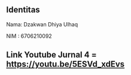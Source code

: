 ## Identitas

Nama: Dzakwan Dhiya Ulhaq

NIM : 6706210092

## Link Youtube Jurnal 4 = https://youtu.be/5ESVd_xdEvs
